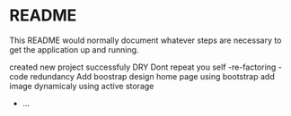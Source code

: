 # README

This README would normally document whatever steps are necessary to get the
application up and running.

created new project successfuly
DRY Dont repeat you self
-re-factoring
-code redundancy
Add boostrap
design home page using bootstrap
add image dynamicaly using active storage
* ...
